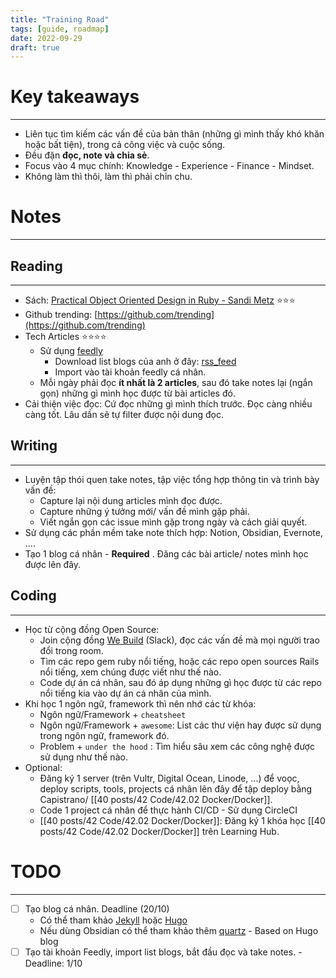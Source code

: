 ```yaml
---
title: "Training Road"
tags: [guide, roadmap]
date: 2022-09-29
draft: true
---
```


# Key takeaways
---

-   Liên tục tìm kiếm các vấn đề của bản thân (những gì mình thấy khó khăn hoặc bất tiện), trong cả công việc và cuộc sống.
-   Đều đặn **đọc, note và chia sẻ**.
-   Focus vào 4 mục chính: Knowledge - Experience - Finance - Mindset.
-   Không làm thì thôi, làm thì phải chỉn chu.

# Notes
---
## Reading
---
-   Sách: [Practical Object Oriented Design in Ruby - Sandi Metz](https://www.dropbox.com/s/98tjncg2i7q6gx3/Practical%20Object-Oriented%20Design%20in%20Ruby.pdf?dl=0) ⭐⭐⭐
-   Github trending: [](https://github.com/trending)[https://github.com/trending](https://github.com/trending)
-   Tech Articles ⭐⭐⭐⭐
    -   Sử dụng [feedly](https://feedly.com/)
        -   Download list blogs của anh ở đây: [rss_feed](https://sal.vn/Mun6T9)
        -   Import vào tài khoản feedly cá nhân.
    -   Mỗi ngày phải đọc **ít nhất là 2 articles**, sau đó take notes lại (ngắn gọn) những gì mình học được từ bài articles đó.
-   Cải thiện việc đọc: Cứ đọc những gì mình thích trước. Đọc càng nhiều càng tốt. Lâu dần sẽ tự filter được nội dung đọc.

## Writing
---
-   Luyện tập thói quen take notes, tập việc tổng hợp thông tin và trình bày vấn đề:
    -   Capture lại nội dung articles mình đọc được.
    -   Capture những ý tưởng mới/ vấn đề mình gặp phải.
    -   Viết ngắn gọn các issue mình gặp trong ngày và cách giải quyết.
-   Sử dụng các phần mềm take note thích hợp: Notion, Obsidian, Evernote, ....
-   Tạo 1 blog cá nhân - **Required** . Đăng các bài article/ notes mình học được lên đây.

## Coding
---
-   Học từ cộng đồng Open Source:
    -   Join cộng đồng [We Build](https://www.webuild.community/) (Slack), đọc các vấn đề mà mọi người trao đổi trong room.
    -   Tìm các repo gem ruby nổi tiếng, hoặc các repo open sources Rails nổi tiếng, xem chúng được viết như thế nào.
    -   Code dự án cá nhân, sau đó áp dụng những gì học được từ các repo nổi tiếng kia vào dự án cá nhân của mình.
-   Khi học 1 ngôn ngữ, framework thì nên nhớ các từ khóa:
    -   Ngôn ngữ/Framework + `cheatsheet`
    -   Ngôn ngữ/Framework + `awesome`: List các thư viện hay được sử dụng trong ngôn ngữ, framework đó.
    -   Problem + `under the hood` : Tìm hiểu sâu xem các công nghệ được sử dụng như thế nào.
-   Optional:
    -   Đăng ký 1 server (trên Vultr, Digital Ocean, Linode, ...) để voọc, deploy scripts, tools, projects cá nhân lên đây để tập deploy bằng Capistrano/ [[40 posts/42 Code/42.02 Docker/Docker]].
    -   Code 1 project cá nhân để thực hành CI/CD - Sử dụng CircleCI
    -   [[40 posts/42 Code/42.02 Docker/Docker]]: Đăng ký 1 khóa học [[40 posts/42 Code/42.02 Docker/Docker]] trên Learning Hub.

# TODO
---
-   [ ] Tạo blog cá nhân. Deadline (20/10)
	-   Có thể tham khảo [Jekyll](https://docs.github.com/en/pages/setting-up-a-github-pages-site-with-jekyll) hoặc [Hugo](https://gohugo.io/)
	-   Nếu dùng Obsidian có thể tham khảo thêm [quartz](https://github.com/jackyzha0/quartz) - Based on Hugo blog
-   [ ] Tạo tài khoản Feedly, import list blogs, bắt đầu đọc và take notes. - Deadline: 1/10